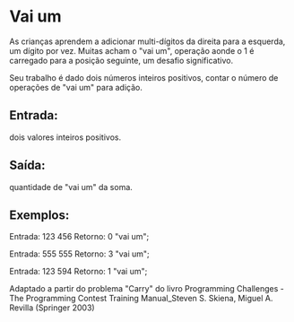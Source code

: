 # Vai um

As crianças aprendem a adicionar multi-dígitos da direita para a esquerda, um dígito por vez. Muitas acham o "vai um", operação aonde o 1 é carregado para a posição seguinte, um desafio significativo. 

Seu trabalho é dado dois números inteiros positivos, contar o número de operações de "vai um" para adição. 

## Entrada: 

dois valores inteiros positivos. 

## Saída: 

quantidade de "vai um" da soma. 

## Exemplos: 

Entrada: 123 456 
Retorno: 0 "vai um"; 

Entrada: 555 555 
Retorno: 3 "vai um"; 

Entrada: 123 594 
Retorno: 1 "vai um"; 

Adaptado a partir do problema "Carry" do livro Programming Challenges - The Programming Contest Training Manual_Steven S. Skiena, Miguel A. Revilla (Springer 2003)